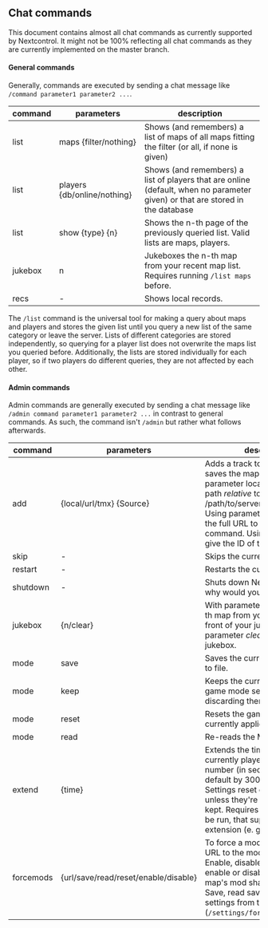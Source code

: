 ## Chat commands
This document contains almost all chat commands as currently supported by Nextcontrol. It might not be 100% reflecting all chat commands as they are currently implemented on the master branch.

#### General commands
Generally, commands are executed by sending a chat message like `/command parameter1 parameter2 ...`.

| command | parameters | description |
|---------|------------|-------------|
| list | maps {filter/nothing} | Shows (and remembers) a list of maps of all maps fitting the filter (or all, if none is given) |
| list | players {db/online/nothing} | Shows (and remembers) a list of players that are online (default, when no parameter given) or that are stored in the database |
| list | show {type} {n} | Shows the n-th page of the previously queried list. Valid lists are maps, players.
| jukebox | n | Jukeboxes the n-th map from your recent map list. Requires running `/list maps` before. |
| recs | - | Shows local records. |

The `/list` command is the universal tool for making a query about maps and players and stores the given list until you query a new list of the same category or leave the server. 
Lists of different categories are stored independently, so querying for a player list does not overwrite the maps list you queried before. 
Additionally, the lists are stored individually for each player, so if two players do different queries, they are not affected by each other. 

#### Admin commands
Admin commands are generally executed by sending a chat message like `/admin command parameter1 parameter2 ...` in contrast to general commands. 
As such, the command isn't `/admin` but rather what follows afterwards.

| command | parameters | description |
|---------|------------|-------------|
| add | {local/url/tmx} {Source} | Adds a track to the map list and saves the map list. Using parameter local, specify the file path *relative* to /path/to/server/UserData/Maps/. Using parameter url, just paste the full URL to the chat command. Using parameter tmx, give the ID of the track on TMX. |
| skip | - | Skips the current track. |
| restart | - | Restarts the current track. |
| shutdown | - | Shuts down Nextcontrol... but why would you do that? |
| jukebox | {n/clear} | With parameter *n*, it puts the n-th map from you map list to the front of your jukebox. With parameter *clear* it empties the jukebox. |
| mode | save | Saves the current MatchSettings to file. |
| mode | keep | Keeps the current temporary game mode settings to prevent discarding them on map change |
| mode | reset | Resets the game mode settings currently applied at the server|
| mode | read | Re-reads the MatchSettings file. |
| extend | {time} | Extends the time for the currently played track by a given number (in seconds) or by default by 300 seconds. Settings reset on map change unless they're specified to be kept. Requires a gamemode to be run, that supports time extension (e. g. Time attack) |
| forcemods | {url/save/read/reset/enable/disable} | To force a mod, only use the URL to the mod as parameter. Enable, disable parameters enable or disable whether a map's mod shall be overridden. Save, read save or read the settings from the settings file (`/settings/forceMods.json`)